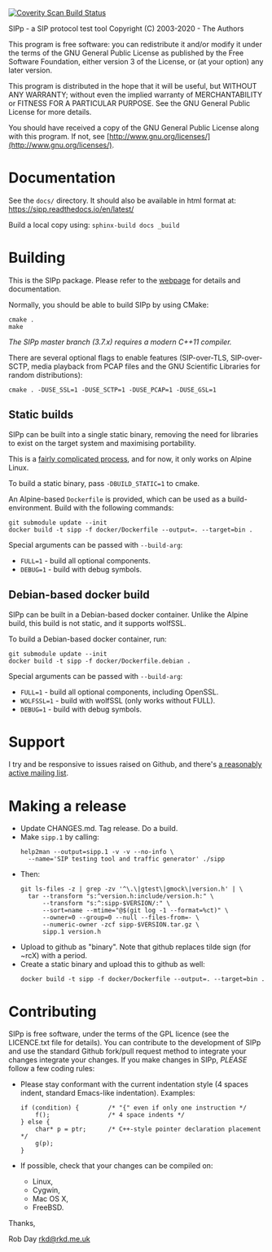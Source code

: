 <a href="https://scan.coverity.com/projects/5988">
  <img alt="Coverity Scan Build Status"
       src="https://scan.coverity.com/projects/5988/badge.svg"/>
</a>

SIPp - a SIP protocol test tool
Copyright (C) 2003-2020 - The Authors

This program is free software: you can redistribute it and/or modify it
under the terms of the GNU General Public License as published by the
Free Software Foundation, either version 3 of the License, or (at your
option) any later version.

This program is distributed in the hope that it will be useful, but
WITHOUT ANY WARRANTY; without even the implied warranty of
MERCHANTABILITY or FITNESS FOR A PARTICULAR PURPOSE.  See the GNU
General Public License for more details.

You should have received a copy of the GNU General Public License along
with this program.  If not, see
[http://www.gnu.org/licenses/](http://www.gnu.org/licenses/).

# Documentation

See the `docs/` directory. It should also be available in html format at:
https://sipp.readthedocs.io/en/latest/

Build a local copy using: ``sphinx-build docs _build``

# Building

This is the SIPp package. Please refer to the
[webpage](http://sipp.sourceforge.net/) for details and documentation.

Normally, you should be able to build SIPp by using CMake:

```
cmake .
make
```

_The SIPp master branch (3.7.x) requires a modern C++11 compiler._

There are several optional flags to enable features (SIP-over-TLS,
SIP-over-SCTP, media playback from PCAP files and the GNU Scientific
Libraries for random distributions):

```
cmake . -DUSE_SSL=1 -DUSE_SCTP=1 -DUSE_PCAP=1 -DUSE_GSL=1
```

## Static builds

SIPp can be built into a single static binary, removing the need for
libraries to exist on the target system and maximising portability.

This is a [fairly complicated
process](https://medium.com/@neunhoef/static-binaries-for-a-c-application-f7c76f8041cf),
and for now, it only works on Alpine Linux.

To build a static binary, pass `-DBUILD_STATIC=1` to cmake.

An Alpine-based `Dockerfile` is provided, which can be used as a
build-environment.  Build with the following commands:

```
git submodule update --init
docker build -t sipp -f docker/Dockerfile --output=. --target=bin .
```

Special arguments can be passed with `--build-arg`:
* `FULL=1` - build all optional components.
* `DEBUG=1` - build with debug symbols.

## Debian-based docker build

SIPp can be built in a Debian-based docker container. Unlike the Alpine
build, this build is not static, and it supports wolfSSL.

To build a Debian-based docker container, run:
```
git submodule update --init
docker build -t sipp -f docker/Dockerfile.debian .
```

Special arguments can be passed with `--build-arg`:
* `FULL=1` - build all optional components, including OpenSSL.
* `WOLFSSL=1` - build with wolfSSL (only works without FULL).
* `DEBUG=1` - build with debug symbols.

# Support

I try and be responsive to issues raised on Github, and there's [a
reasonably active mailing
list](https://lists.sourceforge.net/lists/listinfo/sipp-users).

# Making a release

* Update CHANGES.md. Tag release. Do a build.
* Make `sipp.1` by calling:
    ```
    help2man --output=sipp.1 -v -v --no-info \
      --name='SIP testing tool and traffic generator' ./sipp
    ```
* Then:
    ```
    git ls-files -z | grep -zv '^\.\|gtest\|gmock\|version.h' | \
      tar --transform "s:^version.h:include/version.h:" \
          --transform "s:^:sipp-$VERSION/:" \
          --sort=name --mtime="@$(git log -1 --format=%ct)" \
          --owner=0 --group=0 --null --files-from=- \
          --numeric-owner -zcf sipp-$VERSION.tar.gz \
          sipp.1 version.h
    ```
* Upload to github as "binary". Note that github replaces tilde sign
  (for ~rcX) with a period.
* Create a static binary and upload this to github as well:
    ```
    docker build -t sipp -f docker/Dockerfile --output=. --target=bin .
    ```

# Contributing

SIPp is free software, under the terms of the GPL licence (see the
LICENCE.txt file for details). You can contribute to the development of
SIPp and use the standard Github fork/pull request method to integrate
your changes integrate your changes. If you make changes in SIPp,
*PLEASE* follow a few coding rules:

  - Please stay conformant with the current indentation style (4 spaces
    indent, standard Emacs-like indentation). Examples:

    ```
    if (condition) {        /* "{" even if only one instruction */
        f();                /* 4 space indents */
    } else {
        char* p = ptr;      /* C++-style pointer declaration placement */
        g(p);
    }
    ```

  - If possible, check that your changes can be compiled on:
      - Linux,
      - Cygwin,
      - Mac OS X,
      - FreeBSD.

Thanks,

  Rob Day <rkd@rkd.me.uk>
